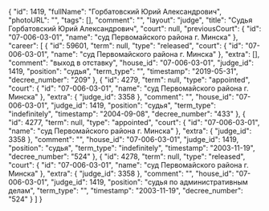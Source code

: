 {
    "id": 1419,
    "fullName": "Горбатовский Юрий Александрович",
    "photoURL": "",
    "tags": [],
    "comment": "",
    "layout": "judge",
    "title": "Судья Горбатовский Юрий Александрович",
    "court": null,
    "previousCourt": {
        "id": "07-006-03-01",
        "name": "суд Первомайского района г. Минска"
    },
    "career": [
        {
            "id": 59601,
            "term": null,
            "type": "released",
            "court": {
                "id": "07-006-03-01",
                "name": "суд Первомайского района г. Минска"
            },
            "extra": [],
            "comment": "выход в отставку",
            "house_id": "07-006-03-01",
            "judge_id": 1419,
            "position": "судья",
            "term_type": "",
            "timestamp": "2019-05-31",
            "decree_number": "209"
        },
        {
            "id": 4279,
            "term": null,
            "type": "appointed",
            "court": {
                "id": "07-006-03-01",
                "name": "суд Первомайского района г. Минска"
            },
            "extra": {
                "judge_id": 3358
            },
            "comment": "",
            "house_id": "07-006-03-01",
            "judge_id": 1419,
            "position": "судья",
            "term_type": "indefinitely",
            "timestamp": "2004-09-08",
            "decree_number": "433"
        },
        {
            "id": 4277,
            "term": null,
            "type": "appointed",
            "court": {
                "id": "07-006-03-01",
                "name": "суд Первомайского района г. Минска"
            },
            "extra": {
                "judge_id": 3358
            },
            "comment": "",
            "house_id": "07-006-03-01",
            "judge_id": 1419,
            "position": "судья",
            "term_type": "indefinitely",
            "timestamp": "2003-11-19",
            "decree_number": "524"
        },
        {
            "id": 4278,
            "term": null,
            "type": "released",
            "court": {
                "id": "07-006-03-01",
                "name": "суд Первомайского района г. Минска"
            },
            "extra": {
                "judge_id": 3358
            },
            "comment": "",
            "house_id": "07-006-03-01",
            "judge_id": 1419,
            "position": "судья по административным делам",
            "term_type": "",
            "timestamp": "2003-11-19",
            "decree_number": "524"
        }
    ]
}